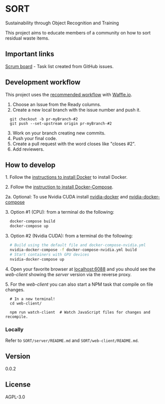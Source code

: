 # SORT
Sustainability through Object Recognition and Training

This project aims to educate members of a community on how to sort residual waste items.

## Important links
[Scrum board](https://waffle.io/SORT-ETS/SORT) - Task list created from GitHub issues.

## Development workflow
This project uses the [recommended workflow](https://github.com/waffleio/waffle.io/wiki/Recommended-Workflow-Using-Pull-Requests-&-Automatic-Work-Tracking) with [Waffle.io](https://waffle.io/SORT-ETS/SORT).

1. Choose an Issue from the Ready columns.
2. Create a new local branch with the issue number and push it.

  ```
  	git checkout -b pr-myBranch-#2
  	git push --set-upstream origin pr-myBranch-#2
  ```
3. Work on your branch creating new commits.
4. Push your final code.
5. Create a pull request with the word closes like "closes #2".
6. Add reviewers.

## How to develop

1\. Follow the [instructions to install Docker](https://docs.docker.com/engine/installation/) to install Docker.

2\. Follow the [instruction to install Docker-Compose](https://docs.docker.com/compose/install/).

2a\. Optional: To use Nvidia CUDA install [nvidia-docker](https://github.com/NVIDIA/nvidia-docker#quick-start) and [nvidia-docker-compose](https://github.com/eywalker/nvidia-docker-compose)

3\. Option #1 (CPU): from a terminal do the following:

  ```sh
    docker-compose build
    docker-compose up
  ```

3\. Option #2 (Nvidia CUDA): from a terminal do the following:

  ```sh
    # Build using the default file and docker-compose-nvidia.yml
    nvidia-docker-compose -f docker-compose-nvidia.yml build
    # Start containers with GPU devices
    nvidia-docker-compose up
  ```

4\. Open your favorite browser at [localhost:6088](localhost:6088) and you should see the _web-client_ showing the _server_ version via the reverse proxy.

5\. For the _web-client_ you can also start a NPM task that compile on file changes.

```shell
  # In a new terminal!
  cd web-client/

  npm run watch-client  # Watch JavaScript files for changes and recompile.
```

### Locally

Refer to `SORT/server/README.md` and `SORT/web-client/README.md`.

## Version
0.0.2

## License
AGPL-3.0
